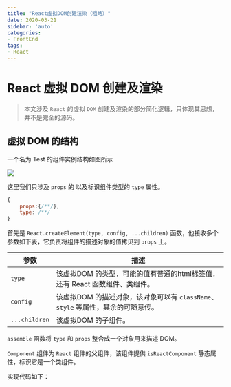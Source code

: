 ```yaml
---
title: "React虚拟DOM创建渲染（粗略）"
date: 2020-03-21
sidebar: 'auto'
categories:
- FrontEnd
tags:
- React
---
```



# React 虚拟 DOM 创建及渲染

> 本文涉及 `React` 的虚拟 `DOM` 创建及渲染的部分简化逻辑，只体现其思想，并不是完全的源码。

## 虚拟 DOM 的结构

一个名为 Test 的组件实例结构如图所示

![](https://my-blog-leo.oss-cn-chengdu.aliyuncs.com/React%E6%BA%90%E7%A0%81%E8%99%9A%E6%8B%9FDOM%E5%88%9B%E5%BB%BA%E6%B8%B2%E6%9F%93.png)

这里我们只涉及 `props` 的 以及标识组件类型的 `type` 属性。

```js
{
  	props:{/**/},
    type: /**/
}
```


首先是 `React.createElement(type, config, ...children)` 函数，他接收多个参数如下表，它负责将组件的描述对象的值拷贝到 `props` 上。

| 参数          | 描述                                                         |
| ------------- | ------------------------------------------------------------ |
| `type`        | 该虚拟DOM 的类型，可能的值有普通的html标签值，还有 React 函数组件、类组件。 |
| `config`      | 该虚拟DOM 的描述对象，该对象可以有 `className`、`style` 等属性，其余的可随意传。 |
| `...children` | 该虚拟DOM 的子组件。                                         |

`assemble` 函数将 `type` 和 `props` 整合成一个对象用来描述 DOM。

`Component` 组件为 `React` 组件的父组件，该组件提供 `isReactComponent` 静态属性，标识它是一个类组件。


实现代码如下：

<RecoDemo :collapse="true">
  <template slot="code- react.js">
    <<< @/docs/frontend/react/code/xuniDOM/react.js
  </template>
  <template slot="code- react-dom.js">
    <<< @/docs/frontend/react/code/xuniDOM/react-dom.js
  </template>
  <template slot="code- index.js">
    <<< @/docs/frontend/react/code/xuniDOM/index.js
  </template>
</RecoDemo>

